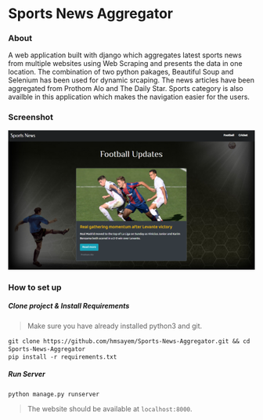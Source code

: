 # Sports News Aggregator
### About
A web application built with django which aggregates latest sports news from multiple websites using Web Scraping and presents the data in one location. The combination of two python pakages, Beautiful Soup and Selenium has been used for dynamic srcaping.
The news articles have been aggregated from Prothom Alo and The Daily Star. Sports category is also availble in this application which makes the navigation easier for the users.
### Screenshot

<img src="media/screenshot.png"> 

### How to set up
##### Clone project & Install Requirements
> Make sure you have already installed python3 and git.
```
git clone https://github.com/hmsayem/Sports-News-Aggregator.git && cd Sports-News-Aggregator
pip install -r requirements.txt
```
##### Run Server
```
python manage.py runserver
```

> The website should be available at `localhost:8000`. 
